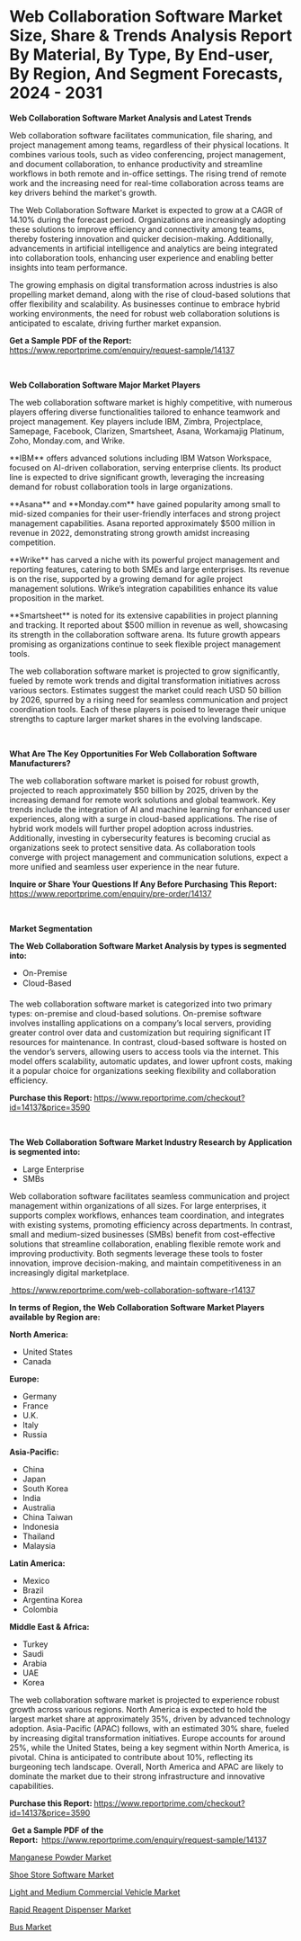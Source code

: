 <p><h1>Web Collaboration Software Market Size, Share & Trends Analysis Report By Material, By Type, By End-user, By Region, And Segment Forecasts, 2024 - 2031</h1></p><p><strong>Web Collaboration Software Market Analysis and Latest Trends</strong></p>
<p><p>Web collaboration software facilitates communication, file sharing, and project management among teams, regardless of their physical locations. It combines various tools, such as video conferencing, project management, and document collaboration, to enhance productivity and streamline workflows in both remote and in-office settings. The rising trend of remote work and the increasing need for real-time collaboration across teams are key drivers behind the market's growth.</p><p>The Web Collaboration Software Market is expected to grow at a CAGR of 14.10% during the forecast period. Organizations are increasingly adopting these solutions to improve efficiency and connectivity among teams, thereby fostering innovation and quicker decision-making. Additionally, advancements in artificial intelligence and analytics are being integrated into collaboration tools, enhancing user experience and enabling better insights into team performance. </p><p>The growing emphasis on digital transformation across industries is also propelling market demand, along with the rise of cloud-based solutions that offer flexibility and scalability. As businesses continue to embrace hybrid working environments, the need for robust web collaboration solutions is anticipated to escalate, driving further market expansion.</p></p>
<p><strong>Get a Sample PDF of the Report:&nbsp;</strong> <a href="https://www.reportprime.com/enquiry/request-sample/14137">https://www.reportprime.com/enquiry/request-sample/14137</a></p>
<p>&nbsp;</p>
<p><strong>Web Collaboration Software Major Market Players</strong></p>
<p><p>The web collaboration software market is highly competitive, with numerous players offering diverse functionalities tailored to enhance teamwork and project management. Key players include IBM, Zimbra, Projectplace, Samepage, Facebook, Clarizen, Smartsheet, Asana, Workamajig Platinum, Zoho, Monday.com, and Wrike.</p><p>**IBM** offers advanced solutions including IBM Watson Workspace, focused on AI-driven collaboration, serving enterprise clients. Its product line is expected to drive significant growth, leveraging the increasing demand for robust collaboration tools in large organizations.</p><p>**Asana** and **Monday.com** have gained popularity among small to mid-sized companies for their user-friendly interfaces and strong project management capabilities. Asana reported approximately $500 million in revenue in 2022, demonstrating strong growth amidst increasing competition.</p><p>**Wrike** has carved a niche with its powerful project management and reporting features, catering to both SMEs and large enterprises. Its revenue is on the rise, supported by a growing demand for agile project management solutions. Wrike’s integration capabilities enhance its value proposition in the market.</p><p>**Smartsheet** is noted for its extensive capabilities in project planning and tracking. It reported about $500 million in revenue as well, showcasing its strength in the collaboration software arena. Its future growth appears promising as organizations continue to seek flexible project management tools.</p><p>The web collaboration software market is projected to grow significantly, fueled by remote work trends and digital transformation initiatives across various sectors. Estimates suggest the market could reach USD 50 billion by 2026, spurred by a rising need for seamless communication and project coordination tools. Each of these players is poised to leverage their unique strengths to capture larger market shares in the evolving landscape.</p></p>
<p>&nbsp;</p>
<p><strong>What Are The Key Opportunities For Web Collaboration Software Manufacturers?</strong></p>
<p><p>The web collaboration software market is poised for robust growth, projected to reach approximately $50 billion by 2025, driven by the increasing demand for remote work solutions and global teamwork. Key trends include the integration of AI and machine learning for enhanced user experiences, along with a surge in cloud-based applications. The rise of hybrid work models will further propel adoption across industries. Additionally, investing in cybersecurity features is becoming crucial as organizations seek to protect sensitive data. As collaboration tools converge with project management and communication solutions, expect a more unified and seamless user experience in the near future.</p></p>
<p><strong>Inquire or Share Your Questions If Any Before Purchasing This Report:</strong> <a href="https://www.reportprime.com/enquiry/pre-order/14137">https://www.reportprime.com/enquiry/pre-order/14137</a></p>
<p>&nbsp;</p>
<p><strong>Market Segmentation</strong></p>
<p><strong>The Web Collaboration Software Market Analysis by types is segmented into:</strong></p>
<p><ul><li>On-Premise</li><li>Cloud-Based</li></ul></p>
<p><p>The web collaboration software market is categorized into two primary types: on-premise and cloud-based solutions. On-premise software involves installing applications on a company’s local servers, providing greater control over data and customization but requiring significant IT resources for maintenance. In contrast, cloud-based software is hosted on the vendor’s servers, allowing users to access tools via the internet. This model offers scalability, automatic updates, and lower upfront costs, making it a popular choice for organizations seeking flexibility and collaboration efficiency.</p></p>
<p><strong>Purchase this Report:&nbsp;</strong><a href="https://www.reportprime.com/checkout?id=14137&price=3590">https://www.reportprime.com/checkout?id=14137&price=3590</a></p>
<p>&nbsp;</p>
<p><strong>The Web Collaboration Software Market Industry Research by Application is segmented into:</strong></p>
<p><ul><li>Large Enterprise</li><li>SMBs</li></ul></p>
<p><p>Web collaboration software facilitates seamless communication and project management within organizations of all sizes. For large enterprises, it supports complex workflows, enhances team coordination, and integrates with existing systems, promoting efficiency across departments. In contrast, small and medium-sized businesses (SMBs) benefit from cost-effective solutions that streamline collaboration, enabling flexible remote work and improving productivity. Both segments leverage these tools to foster innovation, improve decision-making, and maintain competitiveness in an increasingly digital marketplace.</p></p>
<p><a href="https://www.reportprime.com/web-collaboration-software-r14137">&nbsp;https://www.reportprime.com/web-collaboration-software-r14137</a></p>
<p><strong>In terms of Region, the Web Collaboration Software Market Players available by Region are:</strong></p>
<p>
    <p> <strong> North America: </strong>
        <ul>
            <li>United States</li>
            <li>Canada</li>
        </ul>
        </p> 
    <p> <strong> Europe: </strong>
        <ul>
            <li>Germany</li>
            <li>France</li>
            <li>U.K.</li>
            <li>Italy</li>
            <li>Russia</li>
        </ul>
        </p> 
    <p> <strong> Asia-Pacific: </strong>
        <ul>
            <li>China</li>
            <li>Japan</li>
            <li>South Korea</li>
            <li>India</li>
            <li>Australia</li>
            <li>China Taiwan</li>
            <li>Indonesia</li>
            <li>Thailand</li>
            <li>Malaysia</li>
        </ul>
        </p> 
    <p> <strong> Latin America: </strong>
        <ul>
            <li>Mexico</li>
            <li>Brazil</li>
            <li>Argentina Korea</li>
            <li>Colombia</li>
        </ul>
        </p> 
    <p> <strong> Middle East & Africa: </strong>
        <ul>
            <li>Turkey</li>
            <li>Saudi</li>
            <li>Arabia</li>
            <li>UAE</li>
            <li>Korea</li>
        </ul>
    </p>
    </p>
<p><p>The web collaboration software market is projected to experience robust growth across various regions. North America is expected to hold the largest market share at approximately 35%, driven by advanced technology adoption. Asia-Pacific (APAC) follows, with an estimated 30% share, fueled by increasing digital transformation initiatives. Europe accounts for around 25%, while the United States, being a key segment within North America, is pivotal. China is anticipated to contribute about 10%, reflecting its burgeoning tech landscape. Overall, North America and APAC are likely to dominate the market due to their strong infrastructure and innovative capabilities.</p></p>
<p><strong>Purchase this Report: </strong><a href="https://www.reportprime.com/checkout?id=14137&price=3590">https://www.reportprime.com/checkout?id=14137&price=3590</a></p>
<p>&nbsp;<strong>Get a Sample PDF of the Report:&nbsp;&nbsp;</strong><a href="https://www.reportprime.com/enquiry/request-sample/14137">https://www.reportprime.com/enquiry/request-sample/14137</a></p>
<p><strong></strong></p>
<p><p><a href="https://issuu.com/reportprime-2/docs/manganese-powder-market-size-2030.p_040ea40f6b58c5">Manganese Powder Market</a></p><p><a href="https://issuu.com/reportprime-2/docs/shoe-store-software-market-size-203_44444b268ff7c2">Shoe Store Software Market</a></p><p><a href="https://www.linkedin.com/pulse/light-medium-commercial-vehicle-market-research-report-exploring-l4woc?trackingId=jCL0u8jiRVaLkIjpNcA0BA%3D%3D">Light and Medium Commercial Vehicle Market</a></p><p><a href="https://medium.com/@fmetapro/the-rapid-reagent-dispenser-market-decisions-are-mostly-driven-by-resource-optimization-and-716ae41facd5">Rapid Reagent Dispenser Market</a></p><p><a href="https://www.linkedin.com/pulse/global-bus-market-focus-application-end-use-industry-type-equipment-snfac?trackingId=rkTATHrhSoS%2FNuCfqhTHwA%3D%3D">Bus Market</a></p></p>
